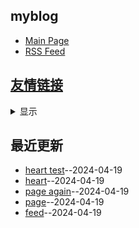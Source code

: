 ## myblog
- [Main Page](https://somebody27.github.io/myblog/)
- [RSS Feed](https://raw.githubusercontent.com/somebody27/myblog/main/feed.xml)
## [友情链接](https://github.com/somebody27/myblog/issues/16)
<details><summary>显示</summary>
<table>
<thead>
<tr>
<th>Name</th>
<th>Link</th>
<th>Desc</th>
</tr>
</thead>
<tbody>
<tr>
<td></td>
<td></td>
<td></td>
</tr>
</tbody>
</table></details>


## 最近更新
- [heart test](https://github.com/somebody27/myblog/issues/16)--2024-04-19
- [heart](https://github.com/somebody27/myblog/issues/15)--2024-04-19
- [page again](https://github.com/somebody27/myblog/issues/14)--2024-04-19
- [page](https://github.com/somebody27/myblog/issues/13)--2024-04-19
- [feed](https://github.com/somebody27/myblog/issues/12)--2024-04-19
